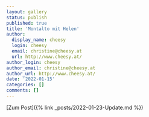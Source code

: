 ```yaml
---
layout: gallery
status: publish
published: true
title: 'Montalto mit Helen'
author:
  display_name: cheesy
  login: cheesy
  email: christine@cheesy.at
  url: http://www.cheesy.at/
author_login: cheesy
author_email: christine@cheesy.at
author_url: http://www.cheesy.at/
date: '2022-01-15'
categories: []
comments: []
---
```

[Zum Post]({% link _posts/2022-01-23-Update.md %})